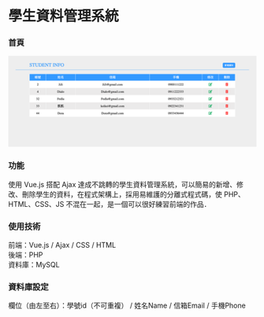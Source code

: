 # 學生資料管理系統

### 首頁
![image](https://github.com/Riko510/CrudWithVue/blob/master/indexImage.png)

### 功能
使用 Vue.js 搭配 Ajax 達成不跳轉的學生資料管理系統，可以簡易的新增、修改、刪除學生的資料，在程式架構上，採用易維護的分離式程式碼，使 PHP、HTML、CSS、JS 不混在一起，是一個可以很好練習前端的作品．

### 使用技術
前端：Vue.js / Ajax / CSS / HTML </br>
後端：PHP </br>
資料庫：MySQL </br>

### 資料庫設定
欄位（由左至右）：學號id（不可重複） / 姓名Name / 信箱Email / 手機Phone
